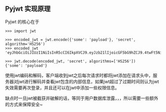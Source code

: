 ## Pyjwt 实现原理

Pyjwt 的核心在于

```
>>> import jwt

>>> encoded_jwt = jwt.encode({'some': 'payload'}, 'secret', algorithm='HS256')
>>> encoded_jwt
'eyJhbGciOiJIUzI1NiIsInR5cCI6IkpXVCJ9.eyJzb21lIjoicGF5bG9hZCJ9.4twFt5NiznN84AWoo1d7KO1T_yoc0Z6XOpOVswacPZg'

>>> jwt.decode(encoded_jwt, 'secret', algorithms=['HS256'])
{'some': 'payload'}
```

使用jwt编码和解码，客户端收到jwt之后每次请求时都将jwt添加在请求头中，服务器对jwt进行解码并查看jwt包含的内部信息，如果jwt超过了过期时间则认为jwt失效需要再次登录，并且还可以在jwt中添加一些权限信息。

缺点时一旦jwt被截获并破解的话，等同于用户数据库泄露，，，所以需要一些额外的方式来保障安全~
